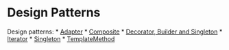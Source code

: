 # Design Patterns
Design patterns:
    * [Adapter](https://github.com/L3b1n/course_2/tree/main/%20Industrial%20programming%20(Java)/Bin_patterns/patterns/src/main/java/com/patterns/Adapter "Adapter")
    * [Composite](https://github.com/L3b1n/course_2/tree/main/%20Industrial%20programming%20(Java)/Bin_patterns/patterns/src/main/java/com/patterns/Composite "Composite")
    * [Decorator, Builder and Singleton](https://github.com/L3b1n/course_2/tree/main/%20Industrial%20programming%20(Java)/Lab_8 "Decorator, Builder and Singleton")
    * [Iterator](https://github.com/L3b1n/course_2/tree/main/%20Industrial%20programming%20(Java)/Bin_patterns/patterns/src/main/java/com/patterns/Iterator "Iterator")
    * [Singleton](https://github.com/L3b1n/course_2/tree/main/%20Industrial%20programming%20(Java)/Bin_patterns/patterns/src/main/java/com/patterns/Singleton "Singleton")
    * [TemplateMethod](https://github.com/L3b1n/course_2/tree/main/%20Industrial%20programming%20(Java)/Bin_patterns/patterns/src/main/java/com/patterns/TemplateMethod "TemplateMethod")